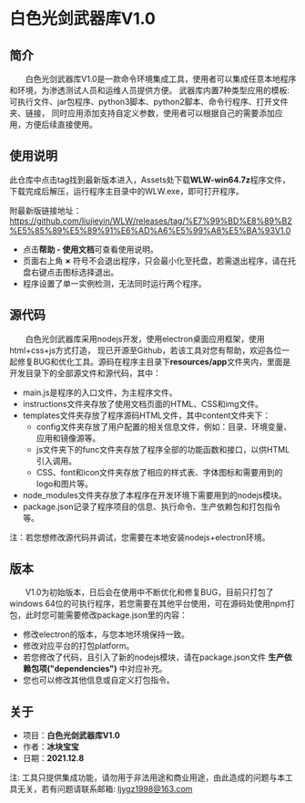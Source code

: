 # 白色光剑武器库V1.0

## 简介
&ensp;&ensp;&ensp;&ensp;白色光剑武器库V1.0是一款命令环境集成工具，使用者可以集成任意本地程序和环境，为渗透测试人员和运维人员提供方便。 武器库内置7种类型应用的模板: 可执行文件、jar包程序、python3脚本、python2脚本、命令行程序、打开文件夹、链接， 同时应用添加支持自定义参数，使用者可以根据自己的需要添加应用，方便后续直接使用。

## 使用说明
此仓库中点击tag找到最新版本进入，Assets处下载**WLW-win64.7z**程序文件，下载完成后解压，运行程序主目录中的WLW.exe，即可打开程序。

附最新版链接地址：<https://github.com/liujieyin/WLW/releases/tag/%E7%99%BD%E8%89%B2%E5%85%89%E5%89%91%E6%AD%A6%E5%99%A8%E5%BA%93V1.0>
* 点击**帮助 - 使用文档**可查看使用说明。
* 页面右上角 **×** 符号不会退出程序，只会最小化至托盘，若需退出程序，请在托盘右键点击图标选择退出。
* 程序设置了单一实例检测，无法同时运行两个程序。

## 源代码
&ensp;&ensp;&ensp;&ensp;白色光剑武器库采用nodejs开发，使用electron桌面应用框架，使用html+css+js方式打造， 现已开源至Github，若该工具对您有帮助，欢迎各位一起修复BUG和优化工具。源码在程序主目录下**resources/app**文件夹内，里面是开发目录下的全部源文件和源代码，其中：
* main.js是程序的入口文件，为主程序文件。
* instructions文件夹存放了使用文档页面的HTML、CSS和img文件。
* templates文件夹存放了程序源码HTML文件，其中content文件夹下：
    * config文件夹存放了用户配置的相关信息文件，例如：目录、环境变量、应用和镜像源等。
    * js文件夹下的func文件夹存放了程序全部的功能函数和接口，以供HTML引入调用。
    * CSS、font和icon文件夹存放了相应的样式表、字体图标和需要用到的logo和图片等。
* node_modules文件夹存放了本程序在开发环境下需要用到的nodejs模块。
* package.json记录了程序项目的信息、执行命令、生产依赖包和打包指令等。

注：若您想修改源代码并调试，您需要在本地安装nodejs+electron环境。
    
## 版本
&ensp;&ensp;&ensp;&ensp;V1.0为初始版本，日后会在使用中不断优化和修复BUG，目前只打包了windows 64位的可执行程序，若您需要在其他平台使用，可在源码处使用npm打包，此时您可能需要修改package.json里的内容：
* 修改electron的版本，与您本地环境保持一致。
* 修改对应平台的打包platform。
* 若您修改了代码，且引入了新的nodejs模块，请在package.json文件 **生产依赖包项("dependencies")** 中对应补充。
* 您也可以修改其他信息或自定义打包指令。

## 关于
* 项目：**白色光剑武器库V1.0**
* 作者：**冰块宝宝**
* 日期：**2021.12.8**

注: 工具只提供集成功能，请勿用于非法用途和商业用途，由此造成的问题与本工具无关，若有问题请联系邮箱: ljygz1998@163.com


